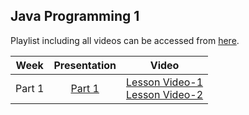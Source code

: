 ##  Java Programming 1


Playlist including all videos can be accessed from [here](https://www.youtube.com/playlist?list=PL-4HDqJ7NBMzl0HHdEoRPLr_N2xiEFY8a).

| Week     |  Presentation                    | Video |
| :---------: |:---------------------------:|:-----------------------:
| Part 1 |  [Part 1]() | [Lesson Video-1](https://youtu.be/wE6Vb8xbTGE)<br>[Lesson Video-2](https://youtu.be/0KVhpzeTQUY)


